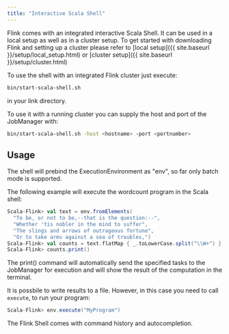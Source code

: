 ```yaml
---
title: "Interactive Scala Shell"
---
```

<!--
Licensed to the Apache Software Foundation (ASF) under one
or more contributor license agreements.  See the NOTICE file
distributed with this work for additional information
regarding copyright ownership.  The ASF licenses this file
to you under the Apache License, Version 2.0 (the
"License"); you may not use this file except in compliance
with the License.  You may obtain a copy of the License at

  http://www.apache.org/licenses/LICENSE-2.0

Unless required by applicable law or agreed to in writing,
software distributed under the License is distributed on an
"AS IS" BASIS, WITHOUT WARRANTIES OR CONDITIONS OF ANY
KIND, either express or implied.  See the License for the
specific language governing permissions and limitations
under the License.
-->


Flink comes with an integrated interactive Scala Shell.
It can be used in a local setup as well as in a cluster setup. To get started with downloading
Flink and setting up a cluster please refer to
[local setup]({{ site.baseurl }}/setup/local_setup.html) or
[cluster setup]({{ site.baseurl }}/setup/cluster.html) 

To use the shell with an integrated Flink cluster just execute:

~~~bash
bin/start-scala-shell.sh 
~~~

in your link directory.

To use it with a running cluster you can supply the host and port of the JobManager with:

~~~bash
bin/start-scala-shell.sh -host <hostname> -port <portnumber>
~~~

## Usage

The shell will prebind the ExecutionEnvironment as "env", so far only batch mode is supported.

The following example will execute the wordcount program in the Scala shell:

~~~scala
Scala-Flink> val text = env.fromElements(
  "To be, or not to be,--that is the question:--",
  "Whether 'tis nobler in the mind to suffer",
  "The slings and arrows of outrageous fortune",
  "Or to take arms against a sea of troubles,")
Scala-Flink> val counts = text.flatMap { _.toLowerCase.split("\\W+") }.map { (_, 1) }.groupBy(0).sum(1)
Scala-Flink> counts.print()
~~~


The print() command will automatically send the specified tasks to the JobManager for execution and will show the result of the computation in the terminal.

It is possbile to write results to a file. However, in this case you need to call `execute`, to run your program:

~~~scala
Scala-Flink> env.execute("MyProgram")
~~~

The Flink Shell comes with command history and autocompletion.

